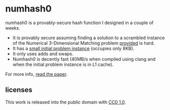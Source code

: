 # numhash0
numhash0 is a provably-secure hash function I designed in a couple of weeks.
  - It is provably secure assuming finding a solution to a scrambled instance of the Numerical 3-Dimensional Matching problem [provided](https://github.com/dedman24/numhash0/blob/main/numhash/nkdm_problem.h) is hard.
  - It has a [small initial problem instance](https://github.com/dedman24/numhash0/blob/main/numhash/nkdm_problem.h) (occupies only 8KB).
  - It only uses adds and swaps.
  - Numhash0 is decently fast (40MB/s when compiled using clang and when the initial problem instance is in L1 cache).
    
For more info, [read the paper](https://github.com/dedman24/numhash0/blob/main/numhash/paper/NUMHASH%20PAPER.pdf).

## licenses
This work is released into the public domain with [CC0 1.0](https://github.com/dedman24/numhash0/blob/main/LICENSE).
